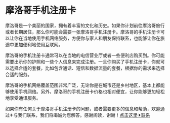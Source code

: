 # 摩洛哥手机注册卡

摩洛哥是一个美丽的国家，拥有着丰富的文化和历史。如果你计划前往摩洛哥旅行或者长期居住，那么你可能会需要一张摩洛哥手机注册卡。摩洛哥的手机注册卡可以让你在当地使用手机网络服务，方便你与家人和朋友保持联系，也能够让你在旅途中更加便利地使用互联网。

摩洛哥的手机注册卡通常可以在当地的电信营业厅或者一些便利店购买到。你可能需要出示你的护照和一些个人信息来完成注册。一旦你购买了手机注册卡，你就可以选择合适的套餐，比如包含通话、短信和数据流量的套餐，根据你的需求来选择合适的服务。

摩洛哥的手机网络覆盖范围非常广泛，无论你是在城市还是乡村地区，基本上都能够使用手机网络。另外，摩洛哥的手机注册卡价格也相对便宜，让你能够更加轻松地享受通讯服务。

如果你有任何关于摩洛哥手机注册卡的问题，或者需要更多的信息和帮助，欢迎通过✈与我们联系，我们将竭诚为您解答。感谢阅读，谢谢！[点击这里✈联系](https://t.me/LM999bot)
